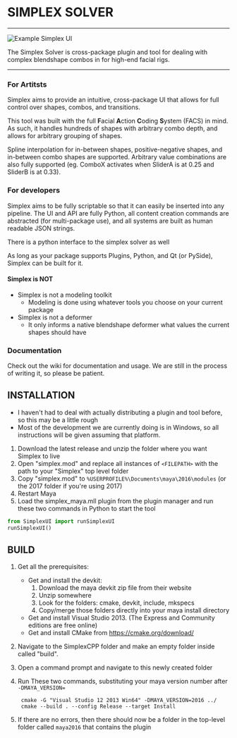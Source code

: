 # SIMPLEX SOLVER

---
![Example Simplex UI](docs/images/SimplexExample.png)

The Simplex Solver is cross-package plugin and tool for dealing with complex blendshape combos in for high-end facial rigs.

---

### For Artitsts

Simplex aims to provide an intuitive, cross-package UI that allows for full control over shapes, combos, and transitions.

This tool was built with the full **F**acial **A**ction **C**oding **S**ystem (FACS) in mind. As such, it handles hundreds of shapes with arbitrary combo depth, and allows for arbitrary grouping of shapes.

Spline interpolation for in-between shapes, positive-negative shapes, and in-between combo shapes are supported. Arbitrary value combinations are also fully supported (eg. ComboX activates when SliderA is at 0.25 and SliderB is at 0.33).

### For developers

Simplex aims to be fully scriptable so that it can easily be inserted into any pipeline. The UI and API are fully Python, all content creation commands are abstracted (for multi-package use), and all systems are built as human readable JSON strings.

There is a python interface to the simplex solver as well

As long as your package supports Plugins, Python, and Qt (or PySide), Simplex can be built for it.

#### Simplex is NOT

* Simplex is not a modeling toolkit
    * Modeling is done using whatever tools you choose on your current package
* Simplex is not a deformer
    * It only informs a native blendshape deformer what values the current shapes should have

### Documentation

Check out the wiki for documentation and usage. We are still in the process of writing it, so please be patient.

## INSTALLATION

* I haven't had to deal with actually distributing a plugin and tool before, so this may be a little rough
* Most of the development we are currently doing is in Windows, so all instructions will be given assuming that platform.

1. Download the latest release and unzip the folder where you want Simplex to live
2. Open "simplex.mod" and replace all instances of `<FILEPATH>` with the path to your "Simplex" top level folder
3. Copy "simplex.mod" to `%USERPROFILE%\Documents\maya\2016\modules` (or the 2017 folder if you're using 2017)
4. Restart Maya
5. Load the simplex_maya.mll plugin from the plugin manager and run these two commands in Python to start the tool

```python
from SimplexUI import runSimplexUI
runSimplexUI()
```

## BUILD

1. Get all the prerequisites:
    * Get and install the devkit:
        1. Download the maya devkit zip file from their website
        2. Unzip somewhere
        3. Look for the folders: cmake, devkit, include, mkspecs
        4. Copy/merge those folders directly into your maya install directory
    * Get and install Visual Studio 2013. (The Express and Community editions are free online)
    * Get and install CMake from https://cmake.org/download/
2. Navigate to the SimplexCPP folder and make an empty folder inside called "build".
3. Open a command prompt and navigate to this newly created folder
4. Run These two commands, substituting your maya version number after `-DMAYA_VERSION=`

        cmake -G "Visual Studio 12 2013 Win64" -DMAYA_VERSION=2016 ../
        cmake --build . --config Release --target Install

5. If there are no errors, then there should now be a folder in the top-level folder called `maya2016` that contains the plugin



